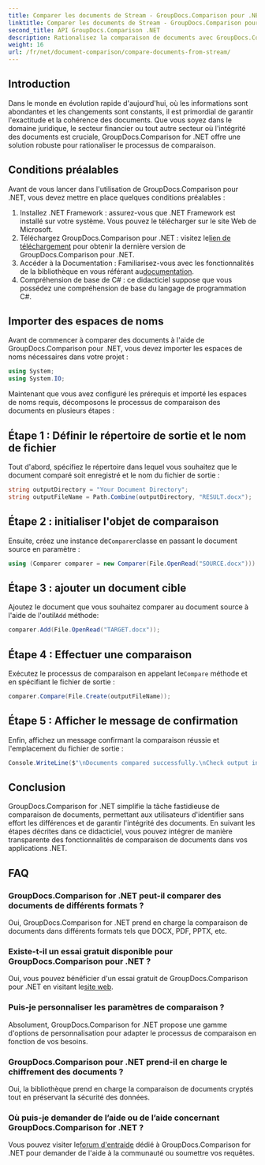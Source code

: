 ```yaml
---
title: Comparer les documents de Stream - GroupDocs.Comparison pour .NET
linktitle: Comparer les documents de Stream - GroupDocs.Comparison pour .NET
second_title: API GroupDocs.Comparison .NET
description: Rationalisez la comparaison de documents avec GroupDocs.Comparison pour .NET. Comparez les documents sans effort et garantissez l’exactitude des fichiers.
weight: 16
url: /fr/net/document-comparison/compare-documents-from-stream/
---
```

## Introduction
Dans le monde en évolution rapide d'aujourd'hui, où les informations sont abondantes et les changements sont constants, il est primordial de garantir l'exactitude et la cohérence des documents. Que vous soyez dans le domaine juridique, le secteur financier ou tout autre secteur où l'intégrité des documents est cruciale, GroupDocs.Comparison for .NET offre une solution robuste pour rationaliser le processus de comparaison.
## Conditions préalables
Avant de vous lancer dans l'utilisation de GroupDocs.Comparison pour .NET, vous devez mettre en place quelques conditions préalables :
1. Installez .NET Framework : assurez-vous que .NET Framework est installé sur votre système. Vous pouvez le télécharger sur le site Web de Microsoft.
2.  Téléchargez GroupDocs.Comparison pour .NET : visitez le[lien de téléchargement](https://releases.groupdocs.com/comparison/net/) pour obtenir la dernière version de GroupDocs.Comparison pour .NET.
3.  Accéder à la Documentation : Familiarisez-vous avec les fonctionnalités de la bibliothèque en vous référant au[documentation](https://tutorials.groupdocs.com/comparison/net/).
4. Compréhension de base de C# : ce didacticiel suppose que vous possédez une compréhension de base du langage de programmation C#.

## Importer des espaces de noms
Avant de commencer à comparer des documents à l'aide de GroupDocs.Comparison pour .NET, vous devez importer les espaces de noms nécessaires dans votre projet :
```csharp
using System;
using System.IO;
```
Maintenant que vous avez configuré les prérequis et importé les espaces de noms requis, décomposons le processus de comparaison des documents en plusieurs étapes :
## Étape 1 : Définir le répertoire de sortie et le nom de fichier
Tout d'abord, spécifiez le répertoire dans lequel vous souhaitez que le document comparé soit enregistré et le nom du fichier de sortie :
```csharp
string outputDirectory = "Your Document Directory";
string outputFileName = Path.Combine(outputDirectory, "RESULT.docx");
```
## Étape 2 : initialiser l'objet de comparaison
 Ensuite, créez une instance de`Comparer`classe en passant le document source en paramètre :
```csharp
using (Comparer comparer = new Comparer(File.OpenRead("SOURCE.docx")))
```
## Étape 3 : ajouter un document cible
 Ajoutez le document que vous souhaitez comparer au document source à l'aide de l'outil`Add` méthode:
```csharp
comparer.Add(File.OpenRead("TARGET.docx"));
```
## Étape 4 : Effectuer une comparaison
 Exécutez le processus de comparaison en appelant le`Compare` méthode et en spécifiant le fichier de sortie :
```csharp
comparer.Compare(File.Create(outputFileName));
```
## Étape 5 : Afficher le message de confirmation
Enfin, affichez un message confirmant la comparaison réussie et l'emplacement du fichier de sortie :
```csharp
Console.WriteLine($"\nDocuments compared successfully.\nCheck output in {outputDirectory}.");
```

## Conclusion
GroupDocs.Comparison for .NET simplifie la tâche fastidieuse de comparaison de documents, permettant aux utilisateurs d'identifier sans effort les différences et de garantir l'intégrité des documents. En suivant les étapes décrites dans ce didacticiel, vous pouvez intégrer de manière transparente des fonctionnalités de comparaison de documents dans vos applications .NET.
## FAQ
### GroupDocs.Comparison for .NET peut-il comparer des documents de différents formats ?
Oui, GroupDocs.Comparison for .NET prend en charge la comparaison de documents dans différents formats tels que DOCX, PDF, PPTX, etc.
### Existe-t-il un essai gratuit disponible pour GroupDocs.Comparison pour .NET ?
 Oui, vous pouvez bénéficier d'un essai gratuit de GroupDocs.Comparison pour .NET en visitant le[site web](https://releases.groupdocs.com/).
### Puis-je personnaliser les paramètres de comparaison ?
Absolument, GroupDocs.Comparison for .NET propose une gamme d'options de personnalisation pour adapter le processus de comparaison en fonction de vos besoins.
### GroupDocs.Comparison pour .NET prend-il en charge le chiffrement des documents ?
Oui, la bibliothèque prend en charge la comparaison de documents cryptés tout en préservant la sécurité des données.
### Où puis-je demander de l’aide ou de l’aide concernant GroupDocs.Comparison for .NET ?
 Vous pouvez visiter le[forum d'entraide](https://forum.groupdocs.com/c/comparison/12) dédié à GroupDocs.Comparison for .NET pour demander de l'aide à la communauté ou soumettre vos requêtes.